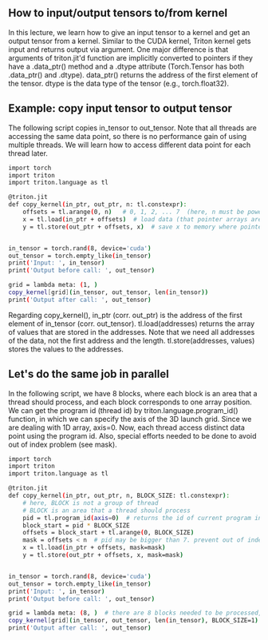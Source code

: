 ## How to input/output tensors to/from kernel
In this lecture, we learn how to give an input tensor to a kernel and get an output tensor from a kernel.
Similar to the CUDA kernel, Triton kernel gets input and returns output via argument.
One major difference is that arguments of triton.jit'd function are implicitly converted to pointers if they have a .data_ptr() method and a .dtype attribute (Torch.Tensor has both .data_ptr() and .dtype). data_ptr() returns the address of the first element of the tensor. dtype is the data type of the tensor (e.g., torch.float32). 


## Example: copy input tensor to output tensor
The following script copies in_tensor to out_tensor. Note that all threads are accessing the same data point, so there is no performance gain of using multiple threads. We will learn how to access different data point for each thread later.

```bash
import torch
import triton
import triton.language as tl

@triton.jit
def copy_kernel(in_ptr, out_ptr, n: tl.constexpr):
    offsets = tl.arange(0, n)   # 0, 1, 2, ... 7  (here, n must be power of 2 for tl.arange)
    x = tl.load(in_ptr + offsets)  # load data (that pointer arrays are pointing) to x
    y = tl.store(out_ptr + offsets, x)  # save x to memory where pointer arrays are pointing


in_tensor = torch.rand(8, device='cuda')
out_tensor = torch.empty_like(in_tensor)
print('Input: ', in_tensor)
print('Output before call: ', out_tensor)

grid = lambda meta: (1, )
copy_kernel[grid](in_tensor, out_tensor, len(in_tensor))
print('Output after call: ', out_tensor)
```

Regarding copy_kernel(), in_ptr (corr. out_ptr) is the address of the first element of in_tensor (corr. out_tensor). tl.load(addresses) returns the array of values that are stored in the addresses. Note that we need all addresses of the data, not the first address and the length. tl.store(addresses, values) stores the values to the addresses.


## Let's do the same job in parallel
In the following script, we have 8 blocks, where each block is an area that a thread should process, and each block corresponds to one array position. We can get the program id (thread id) by triton.language.program_id() function, in which we can specify the axis of the 3D launch grid. Since we are dealing with 1D array, axis=0. Now, each thread access distinct data point using the program id. Also, special efforts needed to be done to avoid out of index problem (see mask).

```bash
import torch
import triton
import triton.language as tl

@triton.jit
def copy_kernel(in_ptr, out_ptr, n, BLOCK_SIZE: tl.constexpr):
    # here, BLOCK is not a group of thread
    # BLOCK is an area that a thread should process
    pid = tl.program_id(axis=0)  # returns the id of current program instance
    block_start = pid * BLOCK_SIZE
    offsets = block_start + tl.arange(0, BLOCK_SIZE)
    mask = offsets < n  # pid may be bigger than 7. prevent out of index.
    x = tl.load(in_ptr + offsets, mask=mask)
    y = tl.store(out_ptr + offsets, x, mask=mask)


in_tensor = torch.rand(8, device='cuda')
out_tensor = torch.empty_like(in_tensor)
print('Input: ', in_tensor)
print('Output before call: ', out_tensor)

grid = lambda meta: (8, )  # there are 8 blocks needed to be processed, where 1 block is 1 position.
copy_kernel[grid](in_tensor, out_tensor, len(in_tensor), BLOCK_SIZE=1)
print('Output after call: ', out_tensor)
```
